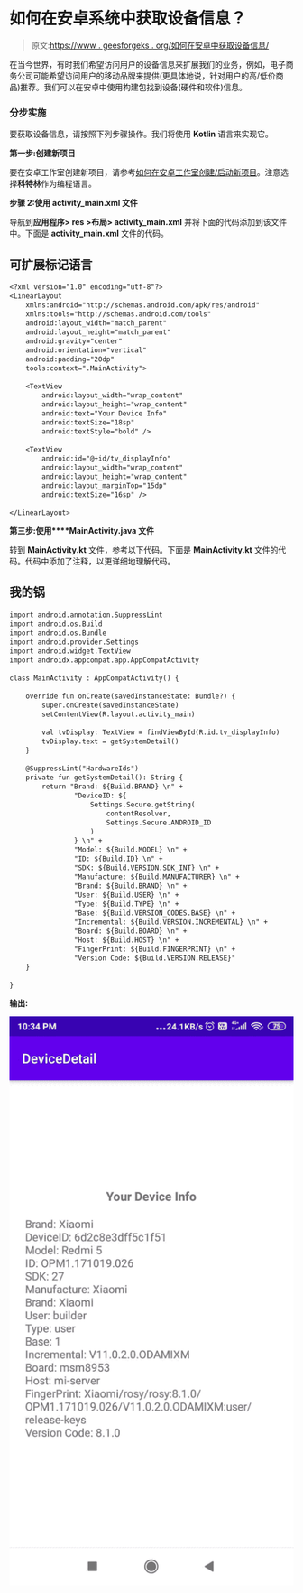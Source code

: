 # 如何在安卓系统中获取设备信息？

> 原文:[https://www . geesforgeks . org/如何在安卓中获取设备信息/](https://www.geeksforgeeks.org/how-to-get-the-device-information-in-android/)

在当今世界，有时我们希望访问用户的设备信息来扩展我们的业务，例如，电子商务公司可能希望访问用户的移动品牌来提供(更具体地说，针对用户的高/低价商品)推荐。我们可以在安卓中使用构建包找到设备(硬件和软件)信息。

### **分步实施**

要获取设备信息，请按照下列步骤操作。我们将使用 **Kotlin** 语言来实现它。

**第一步:创建新项目**

要在安卓工作室创建新项目，请参考[如何在安卓工作室创建/启动新项目](https://www.geeksforgeeks.org/android-how-to-create-start-a-new-project-in-android-studio/)。注意选择**科特林**作为编程语言。

**步骤 2:使用 activity_main.xml 文件**

导航到**应用程序> res >布局> activity_main.xml** 并将下面的代码添加到该文件中。下面是 **activity_main.xml** 文件的代码。

## 可扩展标记语言

```
<?xml version="1.0" encoding="utf-8"?>
<LinearLayout
    xmlns:android="http://schemas.android.com/apk/res/android"
    xmlns:tools="http://schemas.android.com/tools"
    android:layout_width="match_parent"
    android:layout_height="match_parent"
    android:gravity="center"
    android:orientation="vertical"
    android:padding="20dp"
    tools:context=".MainActivity">

    <TextView
        android:layout_width="wrap_content"
        android:layout_height="wrap_content"
        android:text="Your Device Info"
        android:textSize="18sp"
        android:textStyle="bold" />

    <TextView
        android:id="@+id/tv_displayInfo"
        android:layout_width="wrap_content"
        android:layout_height="wrap_content"
        android:layout_marginTop="15dp"
        android:textSize="16sp" />

</LinearLayout>
```

**第三步:使用****MainActivity.java 文件**

转到 **MainActivity.kt** 文件，参考以下代码。下面是 **MainActivity.kt** 文件的代码。代码中添加了注释，以更详细地理解代码。

## 我的锅

```
import android.annotation.SuppressLint
import android.os.Build
import android.os.Bundle
import android.provider.Settings
import android.widget.TextView
import androidx.appcompat.app.AppCompatActivity

class MainActivity : AppCompatActivity() {

    override fun onCreate(savedInstanceState: Bundle?) {
        super.onCreate(savedInstanceState)
        setContentView(R.layout.activity_main)

        val tvDisplay: TextView = findViewById(R.id.tv_displayInfo)
        tvDisplay.text = getSystemDetail()
    }

    @SuppressLint("HardwareIds")
    private fun getSystemDetail(): String {
        return "Brand: ${Build.BRAND} \n" +
                "DeviceID: ${
                    Settings.Secure.getString(
                        contentResolver,
                        Settings.Secure.ANDROID_ID
                    )
                } \n" +
                "Model: ${Build.MODEL} \n" +
                "ID: ${Build.ID} \n" +
                "SDK: ${Build.VERSION.SDK_INT} \n" +
                "Manufacture: ${Build.MANUFACTURER} \n" +
                "Brand: ${Build.BRAND} \n" +
                "User: ${Build.USER} \n" +
                "Type: ${Build.TYPE} \n" +
                "Base: ${Build.VERSION_CODES.BASE} \n" +
                "Incremental: ${Build.VERSION.INCREMENTAL} \n" +
                "Board: ${Build.BOARD} \n" +
                "Host: ${Build.HOST} \n" +
                "FingerPrint: ${Build.FINGERPRINT} \n" +
                "Version Code: ${Build.VERSION.RELEASE}"
    }

}
```

**输出:**

![](img/8f28fe985c7e6756d9d597eb5c86be8b.png)